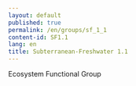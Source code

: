 ```yaml
---
layout: default
published: true
permalink: /en/groups/sf_1_1
content-id: SF1.1
lang: en
title: Subterranean-Freshwater 1.1
---
```


Ecosystem Functional Group
